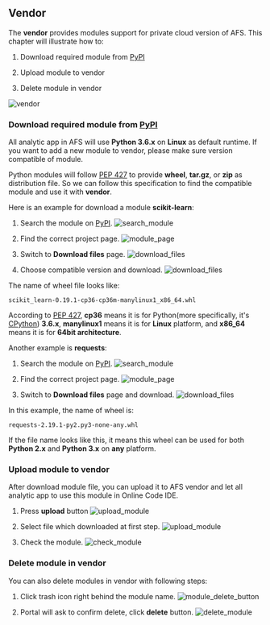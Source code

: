 ## Vendor

The **vendor** provides modules support for private cloud version of AFS. This chapter will illustrate how to:

1. Download required module from [PyPI](https://pypi.org/)

2. Upload module to vendor

3. Delete module in vendor


![vendor](../_static/images/vendor/default.png)


### Download required module from [PyPI](https://pypi.org/)

All analytic app in AFS will use **Python 3.6.x** on **Linux** as default runtime. If you want to add a new module to vendor, please make sure version compatible of module.

Python modules will follow [PEP 427](https://www.python.org/dev/peps/pep-0427/#file-format) to provide **wheel**, **tar.gz**, or **zip** as distribution file. So we can follow this specification to find the compatible module and use it with **vendor**.

Here is an example for download a module **scikit-learn**:

1. Search the module on [PyPI](https://pypi.org/).
    ![search_module](../_static/images/vendor/scikit_learn_search.png)

2. Find the correct project page.
    ![module_page](../_static/images/vendor/scikit_learn.png)

3. Switch to **Download files** page.
    ![download_files](../_static/images/vendor/scikit_learn_download_files_1.png)

4. Choose compatible version and download.
    ![download_files](../_static/images/vendor/scikit_learn_download_files_2.png)

The name of wheel file looks like:
```
scikit_learn-0.19.1-cp36-cp36m-manylinux1_x86_64.whl
```
According to [PEP 427](https://www.python.org/dev/peps/pep-0427/#file-format), **cp36** means it is for Python(more specifically, it's [CPython](https://en.wikipedia.org/wiki/CPython)) **3.6.x**, **manylinux1** means it is for **Linux** platform, and **x86_64** means it is for **64bit architecture**.

Another example is **requests**:

1. Search the module on [PyPI](https://pypi.org/).
    ![search_module](../_static/images/vendor/requests_search.png)

2. Find the correct project page.
    ![module_page](../_static/images/vendor/requests.png)

3. Switch to **Download files** page and download.
    ![download_files](../_static/images/vendor/requests_download_files.png)

In this example, the name of wheel is:
```
requests-2.19.1-py2.py3-none-any.whl
```
If the file name looks like this, it means this wheel can be used for both **Python 2.x** and **Python 3.x** on **any** platform.


### Upload module to vendor

After download module file, you can upload it to AFS vendor and let all analytic app to use this module in Online Code IDE.

1. Press **upload** button
    ![upload_module](../_static/images/vendor/upload_module.png)

2. Select file which downloaded at first step.
    ![upload_module](../_static/images/vendor/select_file.png)

3. Check the module.
    ![check_module](../_static/images/vendor/check_module.png)


### Delete module in vendor

You can also delete modules in vendor with following steps:

1. Click trash icon right behind the module name.
    ![module_delete_button](../_static/images/vendor/delete_module.png)

2. Portal will ask to confirm delete, click **delete** button.
    ![delete_module](../_static/images/vendor/delete_confirm.png)

